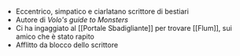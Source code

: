 - Eccentrico, simpatico e ciarlatano scrittore di bestiari
- Autore di *Volo's guide to Monsters*
- Ci ha ingaggiato al [[Portale Sbadigliante]] per trovare [[Flum]], sui amico che è stato rapito
- Afflitto da blocco dello scrittore